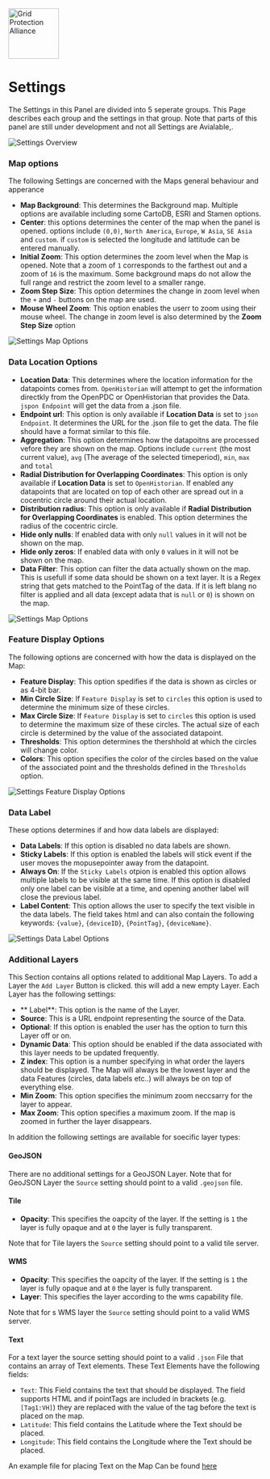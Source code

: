 ﻿<div style="height:100px;">
<img align="left"  style="height:100px" src="./img/GPA.png" alt="Grid Protection Alliance">
</div>

# Settings
The Settings in this Panel are divided into 5 seperate groups. This Page describes each group and the settings in that group. Note that parts of this panel are still under development and not all Settings are Avialable,.

![Settings Overview](./img/Settings.png)

### Map options
The following Settings are concerned with the Maps general behaviour and apperance
* **Map Background**: This determines the Background map. Multiple options are available including some CartoDB, ESRI and Stamen options.
* **Center**: this options determines the center of the map when the panel is opened. options include `(0,0)`, `North America`, `Europe`, `W Asia`, `SE Asia` and `custom`. if `custom` is selected the longitude and lattitude can be entered manually.
* **Initial Zoom**: This option determines the zoom level when the Map is opened. Note that a zoom of `1` corresponds to the farthest out and a zoom of `16` is the maximum. Some background maps do not allow the full range and restrict the zoom level to a smaller range.
* **Zoom Step Size**: This option determines the change in zoom level when the `+` and `-` buttons on the map are used.
* **Mouse Wheel Zoom**: This option enables the userr to zoom using their mouse wheel. The change in zoom level is also determined by the **Zoom Step Size** option

![Settings Map Options](./img/Settings_MapOptions.png)

### Data Location Options

* **Location Data**: This determines where the location information for the datapoints comes from. `OpenHistorian` will attempt to get the information directkly from the OpenPDC or OpenHistorian that provides the Data. `jspon Endpoint` will get the data from a .json file. 
* **Endpoint url**: This option is only available if **Location Data** is set to `json Endpoint`. It determines the URL for the .json file to get the data. The file should have a format similar to this file.
* **Aggregation**: This option determines how the datapoitns are processed vefore they are shown on the map. Options include `current` (the most current value), `avg` (The average of the selected timeperiod), `min`, `max` and `total`
* **Radial Distribution for Overlapping Coordinates**: This option is only available if **Location Data** is set to `OpenHistorian`. If enabled any datapoints that are located on top of each other are spread out in a cocentric circle around their actual location.
* **Distribution radius**: This option is only available if **Radial Distribution for Overlapping Coordinates** is enabled. This option determines the radius of the cocentric circle.
* **Hide only nulls**: If enabled data with only `null` values in it will not be shown on the map.
* **Hide only zeros**: If enabled data with only `0` values in it will not be shown on the map.
* **Data Filter**: This option can filter the data actually shown on the map. This is usefull if some data should be shown on a text layer. It is a Regex string that gets matched to the PointTag of the data. If it is left blang no filter is applied and all data (except adata that is `null` or `0`) is shown on the map.

![Settings Map Options](./img/Settings_DataLocation.png)

### Feature Display Options
The following options are concerned with how the data is displayed on the Map:
* **Feature Display**: This option spedifies if the data is shown as circles or as 4-bit bar.
* **Min Circle Size**: If `Feature Display` is set to `circles` this option is used to determine the minimum size of these circles.
* **Max Circle Size**: If `Feature Display` is set to `circles` this option is used to determine the maximum size of these circles. The actual size of each circle is determined by the value of the associated datapoint.
* **Thresholds**: This option determines the thershhold at which the circles will change color.
* **Colors**: This option specifies the color of the circles based on the value of the associated point and the thresholds defined in the `Thresholds` option.

![Settings Feature Display Options](./img/Settings_DisplayOptions.png)


### Data Label
These options determines if and how data labels are displayed:
* **Data Labels**: If this option is disabled no data labels are shown.
* **Sticky Labels**: If this option is enabled the labels will stick event if the user moves the mopusepointer away from the datapoint.
* **Always On**: If the `Sticky Labels` otpion is enabled this option allows multiple labels to be visible at the same time. If this option is disabled only one label can be visible at a time, and opening another label will close the previous label.
* **Label Content**: This option allows the user to specify the text visible in the data labels. The field takes html and can also contain the following keywords: `{value}`, `{deviceID}`, `{PointTag}`, `{deviceName}`.

![Settings Data Label Options](./img/Settings_LabelOptions.png)


### Additional Layers
This Section contains all options related to additional Map Layers. To add a Layer the `Add Layer` Button is clicked. this will add a new empty Layer. Each Layer has the following settings:
* ** Label**: This option is the name of the Layer.
* **Source**: This is a URL endpoint representing the source of the Data.
* **Optional**: If this option is enabled the user has the option to turn this Layer off or on.
* **Dynamic Data**: This option should be enabled if the data associated with this layer needs to be updated frequently.
* **Z index**: This option is a number specifying in what order the layers should be displayed. The Map will always be the lowest layer and the data Features (circles, data labels etc..) will always be on top of everything else.
* **Min Zoom**: This option specifies the minimum zoom neccsarry for the layer to appear.
* **Max Zoom**: This option specifies a maximum zoom. If the map is zoomed in further the layer disappears.

In addition the following settings are available for soecific layer types:

#### GeoJSON
There are no additional settings for a GeoJSON Layer. Note that for GeoJSON Layer the `Source` setting should point to a valid `.geojson` file.
#### Tile
* **Opacity**: This specifies the oapcity of the layer. If the setting is `1` the layer is fully opaque and at `0` the layer is fully transparent.

Note that for Tile layers the `Source` setting should point to a valid tile server.
#### WMS
* **Opacity**: This specifies the oapcity of the layer. If the setting is `1` the layer is fully opaque and at `0` the layer is fully transparent.
* **Layer**: This specifies the layer according to the wms capability file.

Note that for s WMS layer the `Source` setting should point to a valid WMS server.
#### Text
For a text layer the source setting should point to a valid `.json` File that contains an array of Text elements. These Text Elements have the following fields:

* `Text`: This Field contains the text that should be displayed. The field supports HTML and if pointTags are included in brackets (e.g. `[Tag1:VH]`) they are replaced with the value of the tag before the text is placed on the map.
* `Latitude`: This field contains the Latitude where the Text should be placed.
* `Longitude`: This field contains the Longitude where the Text should be placed.

An example file for placing Text on the Map Can be found [here](./TextExample.json)
